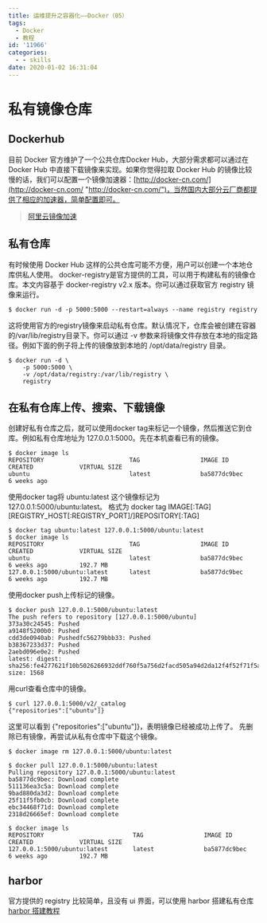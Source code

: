 ```yaml
---
title: 运维提升之容器化——Docker（05）
tags:
  - Docker
  - 教程
id: '11966'
categories:
  - - skills
date: 2020-01-02 16:31:04
---
```


# 私有镜像仓库

## Dockerhub

目前 Docker 官方维护了一个公共仓库Docker Hub，大部分需求都可以通过在 Docker Hub 中直接下载镜像来实现。如果你觉得拉取 Docker Hub 的镜像比较慢的话，我们可以配置一个镜像加速器：[http://docker-cn.com/](http://docker-cn.com/ "http://docker-cn.com/")，当然国内大部分云厂商都提供了相应的加速器，简单配置即可。

> [阿里云镜像加速](https://help.aliyun.com/document_detail/60750.html " 阿里云镜像加速")

## 私有仓库

有时候使用 Docker Hub 这样的公共仓库可能不方便，用户可以创建一个本地仓库供私人使用。 docker-registry是官方提供的工具，可以用于构建私有的镜像仓库。本文内容基于 docker-registry v2.x 版本。你可以通过获取官方 registry 镜像来运行。

```
$ docker run -d -p 5000:5000 --restart=always --name registry registry
```

这将使用官方的registry镜像来启动私有仓库。默认情况下，仓库会被创建在容器的/var/lib/registry目录下。你可以通过 -v 参数来将镜像文件存放在本地的指定路径。例如下面的例子将上传的镜像放到本地的 /opt/data/registry 目录。

```
$ docker run -d \
    -p 5000:5000 \
    -v /opt/data/registry:/var/lib/registry \
    registry
```

## 在私有仓库上传、搜索、下载镜像

创建好私有仓库之后，就可以使用docker tag来标记一个镜像，然后推送它到仓库。例如私有仓库地址为 127.0.0.1:5000。先在本机查看已有的镜像。

```
$ docker image ls
REPOSITORY                        TAG                 IMAGE ID            CREATED             VIRTUAL SIZE
ubuntu                            latest              ba5877dc9bec        6 weeks ago  
```

使用docker tag将 ubuntu:latest 这个镜像标记为 127.0.0.1:5000/ubuntu:latest。 格式为 docker tag IMAGE\[:TAG\] \[REGISTRY\_HOST\[:REGISTRY\_PORT\]/\]REPOSITORY\[:TAG\]

```
$ docker tag ubuntu:latest 127.0.0.1:5000/ubuntu:latest
$ docker image ls
REPOSITORY                        TAG                 IMAGE ID            CREATED             VIRTUAL SIZE
ubuntu                            latest              ba5877dc9bec        6 weeks ago         192.7 MB
127.0.0.1:5000/ubuntu:latest      latest              ba5877dc9bec        6 weeks ago         192.7 MB
```

使用docker push上传标记的镜像。

```
$ docker push 127.0.0.1:5000/ubuntu:latest
The push refers to repository [127.0.0.1:5000/ubuntu]
373a30c24545: Pushed
a9148f5200b0: Pushed
cdd3de0940ab: Pushedfc56279bbb33: Pushed
b38367233d37: Pushed
2aebd096e0e2: Pushed
latest: digest: sha256:fe4277621f10b5026266932ddf760f5a756d2facd505a94d2da12f4f52f71f5a size: 1568
```

用curl查看仓库中的镜像。

```
$ curl 127.0.0.1:5000/v2/_catalog
{"repositories":["ubuntu"]}
```

这里可以看到 {"repositories":\["ubuntu"\]}，表明镜像已经被成功上传了。 先删除已有镜像，再尝试从私有仓库中下载这个镜像。

```
$ docker image rm 127.0.0.1:5000/ubuntu:latest

$ docker pull 127.0.0.1:5000/ubuntu:latest
Pulling repository 127.0.0.1:5000/ubuntu:latest
ba5877dc9bec: Download complete
511136ea3c5a: Download complete
9bad880da3d2: Download complete
25f11f5fb0cb: Download complete
ebc34468f71d: Download complete
2318d26665ef: Download complete

$ docker image ls
REPOSITORY                         TAG                 IMAGE ID            CREATED             VIRTUAL SIZE
127.0.0.1:5000/ubuntu:latest       latest              ba5877dc9bec        6 weeks ago         192.7 MB
```

## harbor

官方提供的 registry 比较简单，且没有 ui 界面，可以使用 harbor 搭建私有仓库 [harbor 搭建教程](https://www.52ynn.top/index.php/2020/02/19/harbor%e7%a7%81%e6%9c%89%e9%95%9c%e5%83%8f%e4%bb%93%e5%ba%93%e6%90%ad%e5%bb%ba/ "harbor 搭建教程")